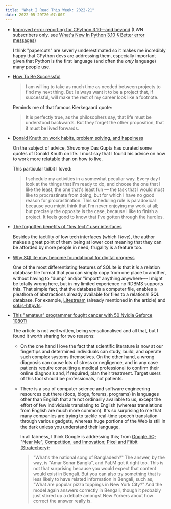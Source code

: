 ```yaml
---
title: "What I Read This Week: 2022-21"
date: 2022-05-29T20:07:00Z
---
```


- [Improved error reporting for CPython 3.10—and beyond](https://lwn.net/Articles/895587/) (LWN subscribers only, see [What's New In Python 3.10 § Better error messages](https://docs.python.org/3/whatsnew/3.10.html#better-error-messages))
  
  I think "papercuts" are severly underestimated so it makes me incredibly happy that CPython devs are addressing them, especially important given that Python is the first language (and often the _only_ language) many people use.

- [How To Be Successful](https://blog.samaltman.com/how-to-be-successful)

  > I am willing to take as much time as needed between projects to find my next thing. But I always want it to be a project that, if successful, will make the rest of my career look like a footnote.

  Reminds me of that famous Kierkegaard quote:

  > It is perfectly true, as the philosophers say, that life must be understood backwards. But they forget the other proposition, that it must be lived forwards.

- [Donald Knuth on work habits, problem solving, and happiness](https://shuvomoy.github.io/blogs/posts/Knuth-on-work-habits-and-problem-solving-and-happiness/)

  On the subject of advice, Shuvomoy Das Gupta has curated some quotes of Donald Knuth on life. I must say that I found his advice on how to work more relatable than on how to live.

  This particular tidbit I loved:

  > I schedule my activities in a somewhat peculiar way. Every day I look at the things that I'm ready to do, and choose the one that I like the least, the one that's least fun — the task that I would most like to procrastinate from doing, but for which I have no good reason for procrastination. This scheduling rule is paradoxical because you might think that I'm never enjoying my work at all; but precisely the opposite is the case, because I like to finish a project. It feels good to know that I've gotten through the hurdles.

- [The forgotten benefits of "low tech" user interfaces](https://uxdesign.cc/the-forgotten-benefits-of-low-tech-user-interfaces-57fdbb6ac83)

  Besides the tactility of low tech interfaces (which I _love_), the author makes a great point of them being at lower cost meaning that they can be afforded by more people in need; frugality is a feature too.

- [Why SQLite may become foundational for digital progress](https://venturebeat.com/2022/05/20/why-sqlite-may-become-foundational-for-digital-progress/)

  One of the most differentiating features of SQLite is that it _is_ a relation database file format that you can simply copy from one place to another, without having to "dump" and/or "import" anything anywhere---I might be totally wrong here, but in my limited experience no RDBMS supports this. That simple fact, that the database is a computer file, enables a pleathora of abstractions already available for files to a relational SQL database. For example, [Litestream](https://litestream.io/) (already mentioned in the article) and [sql.js-httpvfs](https://github.com/phiresky/sql.js-httpvfs).

- [This "amateur" programmer fought cancer with 50 Nvidia Geforce 1080Ti](https://howardchen.substack.com/p/this-amateur-programmer-fought-cancer)

  The article is not well written, being sensationalised and all that, but I found it worth sharing for two reasons:

  - On the one hand I love the fact that scientific literature is now at our fingertips and determined individuals can study, build, and operate such complex systems themselves. On the other hand, a wrong diagnosis can cause lots of stress or negligence, and in any case patients require consulting a medical professional to confirm their online diagnosis and, if required, plan their treatment. Target users of this tool should be professionals, not patients.
  - There is a sea of computer science and software engineering resources out there (docs, blogs, forums, programs) in languages other than English that are not ordinarily available to us, except the effort of few individuals translating to English (whereas translations from English are much more common). It's so surprising to me that many companies are trying to tackle real-time speech translation through various gadgets, whereas huge portions of the Web is still in the dark unless you understand their language. 

    In all fairness, I think Google is addressing this; from [Google I/O; "Near Me", Competition, and Innovation; Pixel and Fitbit (Stratechery)](https://stratechery.com/2022/google-i-o-near-me-competition-and-innovation-pixel-and-fitbit/):

    > "What's the national song of Bangladesh?" The answer, by the way, is "Amar Sonar Bangla", and PaLM got it right too. This is not that surprising because you would expect that content would exist in Bengali. But you can also try something that is less likely to have related information in Bengali, such as, "What are popular pizza toppings in New York City?" And the model again answers correctly in Bengali, though it probably just stirred up a debate amongst New Yorkers about how correct the answer really is. 
